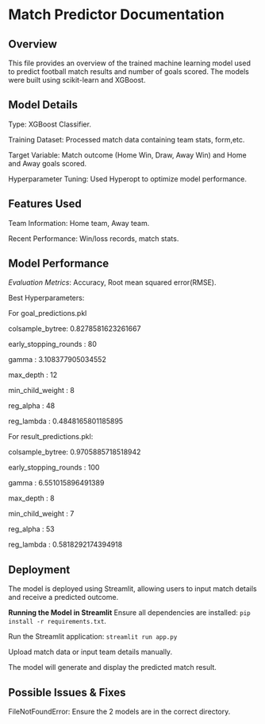 
# Match Predictor Documentation
## Overview

This file provides an overview of the trained machine learning model used to predict football match results and number of goals scored.
The models were built using scikit-learn and XGBoost.

## Model Details

Type: XGBoost Classifier.

Training Dataset: Processed match data containing team stats, form,etc.

Target Variable: Match outcome (Home Win, Draw, Away Win) and Home and Away goals scored.

Hyperparameter Tuning: Used Hyperopt to optimize model performance.

## Features Used

Team Information: Home team, Away team.

Recent Performance: Win/loss records, match stats.

## Model Performance

*Evaluation Metrics*: Accuracy, Root mean squared error(RMSE).

Best Hyperparameters:

For goal_predictions.pkl

colsample_bytree: 0.8278581623261667

early_stopping_rounds : 80

gamma : 3.108377905034552

max_depth : 12

min_child_weight : 8

reg_alpha : 48

reg_lambda : 0.4848165801185895

For result_predictions.pkl:

colsample_bytree: 0.9705885718518942

early_stopping_rounds : 100

gamma : 6.551015896491389

max_depth : 8

min_child_weight : 7

reg_alpha : 53

reg_lambda : 0.5818292174394918

## Deployment
The model is deployed using Streamlit, allowing users to input match details and receive a predicted outcome.

**Running the Model in Streamlit**
Ensure all dependencies are installed:
```pip install -r requirements.txt```.

Run the Streamlit application:
```streamlit run app.py```

Upload match data or input team details manually.

The model will generate and display the predicted match result.

## Possible Issues & Fixes

FileNotFoundError: Ensure the 2 models are in the correct directory.
